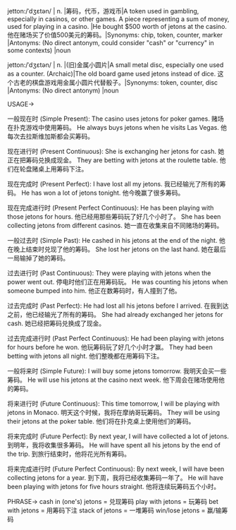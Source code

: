 jetton:/ˈdʒɛtən/ | n. |筹码，代币，游戏币|A token used in gambling, especially in casinos, or other games.  A piece representing a sum of money, used for playing in a casino. |He bought $500 worth of jetons at the casino. 他在赌场买了价值500美元的筹码。|Synonyms: chip, token, counter, marker |Antonyms:  (No direct antonym, could consider "cash" or "currency" in some contexts) |noun

jetton:/ˈdʒɛtən/ | n. |(旧)金属小圆片|A small metal disc, especially one used as a counter. (Archaic)|The old board game used jetons instead of dice.  这个古老的棋盘游戏用金属小圆片代替骰子。|Synonyms: token, counter, disc |Antonyms:  (No direct antonym) |noun


USAGE->

一般现在时 (Simple Present):
The casino uses jetons for poker games.  赌场在扑克游戏中使用筹码。
He always buys jetons when he visits Las Vegas. 他每次去拉斯维加斯都会买筹码。

现在进行时 (Present Continuous):
She is exchanging her jetons for cash. 她正在把筹码兑换成现金。
They are betting with jetons at the roulette table. 他们在轮盘赌桌上用筹码下注。

现在完成时 (Present Perfect):
I have lost all my jetons. 我已经输光了所有的筹码。
He has won a lot of jetons tonight. 他今晚赢了很多筹码。

现在完成进行时 (Present Perfect Continuous):
He has been playing with those jetons for hours. 他已经用那些筹码玩了好几个小时了。
She has been collecting jetons from different casinos. 她一直在收集来自不同赌场的筹码。

一般过去时 (Simple Past):
He cashed in his jetons at the end of the night. 他在晚上结束时兑现了他的筹码。
She lost her jetons on the last hand. 她在最后一局输掉了她的筹码。

过去进行时 (Past Continuous):
They were playing with jetons when the power went out.  停电时他们正在用筹码玩。
He was counting his jetons when someone bumped into him. 他正在数筹码时，有人撞到了他。

过去完成时 (Past Perfect):
He had lost all his jetons before I arrived. 在我到达之前，他已经输光了所有的筹码。
She had already exchanged her jetons for cash. 她已经把筹码兑换成了现金。

过去完成进行时 (Past Perfect Continuous):
He had been playing with jetons for hours before he won. 他玩筹码玩了好几个小时才赢。
They had been betting with jetons all night. 他们整晚都在用筹码下注。

一般将来时 (Simple Future):
I will buy some jetons tomorrow. 我明天会买一些筹码。
He will use his jetons at the casino next week. 他下周会在赌场使用他的筹码。

将来进行时 (Future Continuous):
This time tomorrow, I will be playing with jetons in Monaco. 明天这个时候，我将在摩纳哥玩筹码。
They will be using their jetons at the poker table. 他们将在扑克桌上使用他们的筹码。

将来完成时 (Future Perfect):
By next year, I will have collected a lot of jetons. 到明年，我将收集很多筹码。
He will have spent all his jetons by the end of the trip. 到旅行结束时，他将花光所有筹码。

将来完成进行时 (Future Perfect Continuous):
By next week, I will have been collecting jetons for a year. 到下周，我将已经收集筹码一年了。
He will have been playing with jetons for five hours straight. 他将连续玩筹码五个小时。


PHRASE->
cash in (one's) jetons = 兑现筹码
play with jetons = 玩筹码
bet with jetons = 用筹码下注
stack of jetons = 一堆筹码
win/lose jetons = 赢/输筹码
